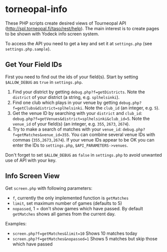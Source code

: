 # torneopal-info

These PHP scripts create desired views of Tourneopal API (http://spl.torneopal.fi/taso/rest/help). The main
interest is to create pages to be shown with Yodeck info screen system.

To access the API you need to get a key and set it at `settings.php` (see `settings.php.sample`).

## Get Your Field IDs

First you need to find out the ids of your field(s). Start by setting `$ALLOW_DEBUG` as `true` in
`settings.php`.

 1. Find your district by getting `debug.php?f=getDistricts`.
    Note the `district` of your district (a string, e.g. `splhelsinki`).
 1. Find one club which plays in your venue by getting `debug.php?f=getClubs&district=splhelsinki`.
    Note the `club_id` (an integer, e.g. `5`).
 1. Get the venue ID by searching with your `district` and `club_id`: `debug.php?f=getVenues&district=splhelsinki&club_id=5`.
    Note the `venue_id` of your field(s) (an integer, e.g. `355`, `2673`, `2674`).
 1. Try to make a search of matches with your `venue_id`: `debug.php?f=getMatches&venue_id=355`. You can
    combine several venue IDs with commas (`355,2673,2674`).
    If your venue IDs appear to be OK you can enter the IDs to `settings.php`, `$API_PARAMETERS->venues`.

Don't forget to set `$ALLOW_DEBUG` as `false` in `settings.php` to avoid unwanted use of API with your key.

## Info Screen View

Get `screen.php` with following parameters:

 * `f`, currently the only implemented function is `getMatches`
 * `limit`, set maximum number of games (defaults to 5)
 * `nopassed`, 1 = don't show games which have passed. By default `getMatches` shows all games from the current day.

Examples:

 * `screen.php?f=getMatches&limit=10` Shows 10 matches today
 * `screen.php?f=getMatches&nopassed=1` Shows 5 matches but skip those which have passed
